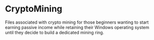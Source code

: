 # CryptoMining
Files associated with crypto mining for those beginners wanting to start earning passive income while retaining their Windows operating system until they decide to build a dedicated mining ring.
